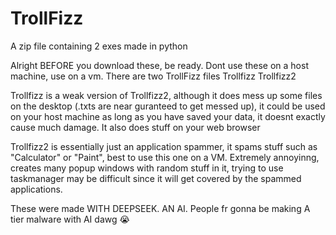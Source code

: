 # TrollFizz
A zip file containing 2 exes made in python

Alright BEFORE you download these, be ready. Dont use these on a host machine, use on a vm.
There are two TrollFizz files
Trollfizz
Trollfizz2

Trollfizz is a weak version of Trollfizz2, although it does mess up some files on the desktop (.txts are near guranteed to get messed up), it could be used on your host machine as long as you have saved your data, it doesnt exactly cause much damage. It also does stuff on your web browser

Trollfizz2 is essentially just an application spammer, it spams stuff such as "Calculator" or "Paint", best to use this one on a VM. Extremely annoyinng, creates many popup windows with random stuff in it, trying to use taskmanager may be difficult since it will get covered by the spammed applications. 

These were made WITH DEEPSEEK.
AN AI.
People fr gonna be making A tier malware with AI dawg :sob:

